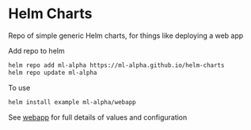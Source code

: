 # Helm Charts

Repo of simple generic Helm charts, for things like deploying a web app

Add repo to helm

```bash
helm repo add ml-alpha https://ml-alpha.github.io/helm-charts
helm repo update ml-alpha 
```

To use
```bash
helm install example ml-alpha/webapp
```
See [webapp](./webapp/README.md) for full details of values and configuration
